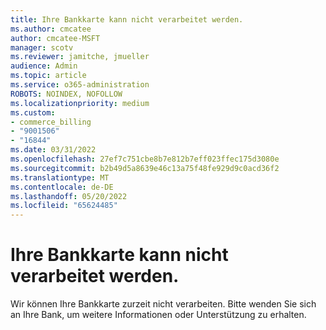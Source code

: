 ```yaml
---
title: Ihre Bankkarte kann nicht verarbeitet werden.
ms.author: cmcatee
author: cmcatee-MSFT
manager: scotv
ms.reviewer: jamitche, jmueller
audience: Admin
ms.topic: article
ms.service: o365-administration
ROBOTS: NOINDEX, NOFOLLOW
ms.localizationpriority: medium
ms.custom:
- commerce_billing
- "9001506"
- "16844"
ms.date: 03/31/2022
ms.openlocfilehash: 27ef7c751cbe8b7e812b7eff023ffec175d3080e
ms.sourcegitcommit: b2b49d5a8639e46c13a75f48fe929d9c0acd36f2
ms.translationtype: MT
ms.contentlocale: de-DE
ms.lasthandoff: 05/20/2022
ms.locfileid: "65624485"
---
```

# <a name="unable-to-process-your-bank-card"></a>Ihre Bankkarte kann nicht verarbeitet werden.

Wir können Ihre Bankkarte zurzeit nicht verarbeiten. Bitte wenden Sie sich an Ihre Bank, um weitere Informationen oder Unterstützung zu erhalten.
